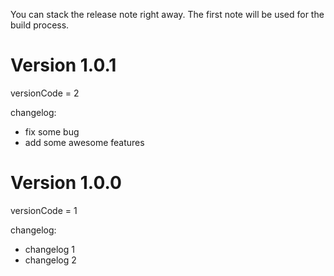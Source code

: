 You can stack the release note right away. The first note will be used for the build process.

# Version 1.0.1
versionCode = 2

changelog:
- fix some bug
- add some awesome features

# Version 1.0.0
versionCode = 1

changelog:
- changelog 1
- changelog 2
